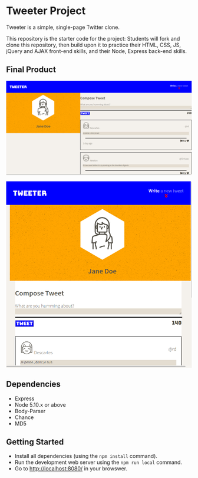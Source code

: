 # Tweeter Project

Tweeter is a simple, single-page Twitter clone.

This repository is the starter code for the project: Students will fork and clone this repository, then build upon it to practice their HTML, CSS, JS, jQuery and AJAX front-end skills, and their Node, Express back-end skills.

## Final Product

!["Screenshot of the Desktop View layout"](https://github.com/Reflekshn/tweeter/blob/main/public/docs/desktop-view.png)

!["Screenshot of the Mobile View layout"](https://github.com/Reflekshn/tweeter/blob/main/public/docs/mobile-view.png)

## Dependencies

- Express
- Node 5.10.x or above
- Body-Parser
- Chance
- MD5

## Getting Started

- Install all dependencies (using the `npm install` command).
- Run the development web server using the `npm run local` command.
- Go to <http://localhost:8080/> in your browswer.


